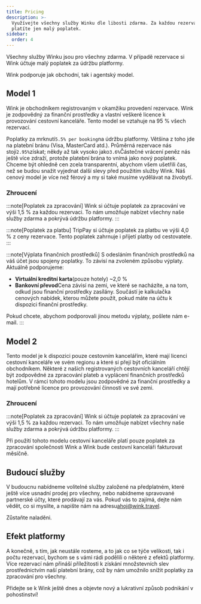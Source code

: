 ```yaml
---
title: Pricing
description: >-
  Využívejte všechny služby Winku dle libosti zdarma. Za každou rezervaci
  platíte jen malý poplatek.
sidebar:
  order: 4
---
```

Všechny služby Winku jsou pro všechny zdarma. V případě rezervace si Wink účtuje malý poplatek za údržbu platformy.

Wink podporuje jak obchodní, tak i agentský model.

## Model 1

Wink je obchodníkem registrovaným v okamžiku provedení rezervace. Wink je zodpovědný za finanční prostředky a vlastní veškeré licence k provozování cestovní kanceláře.
Tento model se vztahuje na 95 % všech rezervací.

Poplatky za mrknutí`5.5% per booking`na údržbu platformy.
Většina z toho jde na platební bránu (Visa, MasterCard atd.). Průměrná rezervace nás stojí`2.95%`získat; někdy až tak vysoko jako`3.6%`Částečné vrácení peněz nás ještě více zdraží, protože platební brána to vnímá jako nový poplatek.
Chceme být ohledně cen zcela transparentní, abychom všem ušetřili čas, než se budou snažit vyjednat další slevy před použitím služby Wink. Náš cenový model je více než férový a my si také musíme vydělávat na živobytí.

### Zhroucení

:::note\[Poplatek za zpracování]
Wink si účtuje poplatek za zpracování ve výši 1,5 % za každou rezervaci. To nám umožňuje nabízet všechny naše služby zdarma a pokrývá údržbu platformy.
:::

:::note\[Poplatek za platbu]
TripPay si účtuje poplatek za platbu ve výši 4,0 % z ceny rezervace. Tento poplatek zahrnuje i přijetí platby od cestovatele.
:::

:::note\[Výplata finančních prostředků]
S odesláním finančních prostředků na váš účet jsou spojeny poplatky. To závisí na zvoleném způsobu výplaty. Aktuálně podporujeme:

* **Virtuální kreditní karta**(pouze hotely) ~2,0 %
* **Bankovní převod**Cena závisí na zemi, ve které se nacházíte, a na tom, odkud jsou finanční prostředky zasílány. Součástí je kalkulačka cenových nabídek, kterou můžete použít, pokud máte na účtu k dispozici finanční prostředky.

Pokud chcete, abychom podporovali jinou metodu výplaty, pošlete nám e-mail. :::

## Model 2

Tento model je k dispozici pouze cestovním kancelářím, které mají licenci cestovní kanceláře ve svém regionu a které si přejí být oficiálním obchodníkem. Některé z našich registrovaných cestovních kanceláří chtějí být zodpovědné za zpracování plateb a vyplácení finančních prostředků hotelům. V rámci tohoto modelu jsou zodpovědné za finanční prostředky a mají potřebné licence pro provozování činnosti ve své zemi.

### Zhroucení

:::note\[Poplatek za zpracování]
Wink si účtuje poplatek za zpracování ve výši 1,5 % za každou rezervaci. To nám umožňuje nabízet všechny naše služby zdarma a pokrývá údržbu platformy.
:::

Při použití tohoto modelu cestovní kanceláře platí pouze poplatek za zpracování společnosti Wink a Wink bude cestovní kanceláři fakturovat měsíčně.

## Budoucí služby

V budoucnu nabídneme volitelné služby založené na předplatném, které ještě více usnadní prodej pro všechny, nebo nabídneme spravované partnerské účty, které prodávají za vás. Pokud vás to zajímá, dejte nám vědět, co si myslíte, a napište nám na adresu[ahoj@wink.travel](mailto:hi@wink.travel).

Zůstaňte naladěni.

## Efekt platformy

A konečně, s tím, jak neustále rosteme, a to jak co se týče velikosti, tak i počtu rezervací, bychom se s vámi rádi podělili o některé z efektů platformy. Více rezervací nám přináší příležitosti k získání množstevních slev prostřednictvím naší platební brány, což by nám umožnilo snížit poplatky za zpracování pro všechny.

Přidejte se k Wink ještě dnes a objevte nový a lukrativní způsob podnikání v pohostinství!

